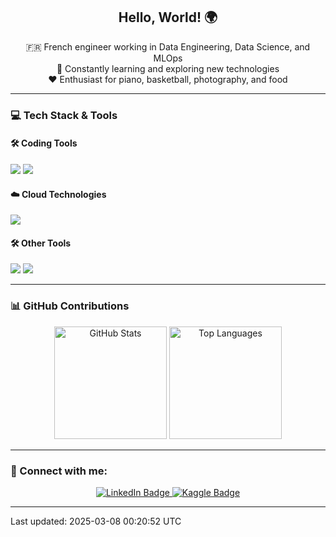 <h2 align="center">Hello, World! 🌍</h2>

<p align="center">
  🇫🇷 French engineer working in Data Engineering, Data Science, and MLOps <br>
  🌱 Constantly learning and exploring new technologies <br>
  ❤️ Enthusiast for piano, basketball, photography, and food 
</p>

---

### 💻 Tech Stack & Tools

#### 🛠️ Coding Tools
[![](https://img.shields.io/badge/-IntelliJ-000000?logo=IntelliJ-IDEA&logoColor=white&style=flat)](https://www.jetbrains.com/idea/) 
[![](https://img.shields.io/badge/-PyCharm-000000?logo=PyCharm&logoColor=white&style=flat)](https://www.jetbrains.com/pycharm/) 

#### ☁️ Cloud Technologies
[![](https://img.shields.io/badge/-AWS-232F3E?logo=Amazon-AWS&logoColor=white&style=flat)](https://aws.amazon.com/)

#### 🛠️ Other Tools
[![](https://img.shields.io/badge/-Docker-2496ED?logo=Docker&logoColor=white&style=flat)](https://www.docker.com/) 
[![](https://img.shields.io/badge/-Terraform-7B42BC?logo=Terraform&logoColor=white&style=flat)](https://www.terraform.io/)

---

### 📊 GitHub Contributions

<div align="center">
  <img src="https://github-readme-stats.vercel.app/api?username=pierrehanne&theme=github_dark&show_icons=true&count_private=true" alt="GitHub Stats" height="180px" /> 
  <img src="https://github-readme-stats.vercel.app/api/top-langs/?username=pierrehanne&theme=github_dark&layout=compact" alt="Top Languages" height="180px" />
</div>

---

### 🔗 Connect with me:

<p align="center">
  <a href="https://www.linkedin.com/in/pierrehanne">
    <img src="https://img.shields.io/badge/-LinkedIn-0077B5?logo=linkedin&logoColor=white&style=flat" alt="LinkedIn Badge" />
  </a>
  <a href="https://www.kaggle.com/pierrehanne">
    <img src="https://img.shields.io/badge/-Kaggle-20BEFF?logo=Kaggle&logoColor=white&style=flat" alt="Kaggle Badge" />
  </a>
</p>

---

Last updated: 2025-03-08 00:20:52 UTC

